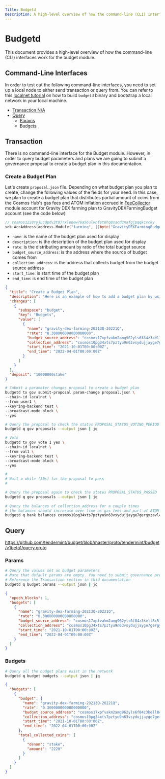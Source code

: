 ```yaml
---
Title: Budgetd
Description: A high-level overview of how the command-line (CLI) interfaces work for the budget module.
---
```


# Budgetd

This document provides a high-level overview of how the command-line (CLI) interfaces work for the budget module.

## Command-Line Interfaces

In order to test out the following command-line interfaces, you need to set up a local node to either send transaction or query from. You can refer to this [localnet tutorial](../../Tutorials/localnet) on how to build `budgetd` binary and bootstrap a local network in your local machine.

- [Transaction N/A](#Transaction)
- [Query](#Query)
    * [Params](#Params)
    * [Budgets](#Budgets)

## Transaction

There is no command-line interface for the Budget module. However, in order to query budget parameters and plans we are going to submit a governance proposal to create a budget plan in this documentation.

### Create a Budget Plan

Let's create `proposal.json` file. Depending on what budget plan you plan to create, change the following values of the fields for your need. In this case, we plan to create a budget plan that distributes partial amount of coins from the Cosmos Hub's gas fees and ATOM inflation accrued in [FeeCollector](https://github.com/cosmos/cosmos-sdk/blob/master/x/auth/types/keys.go#L15) module account for Gravity DEX farming plan to GravityDEXFarmingBudget account (see the code below)

```go
// cosmos1228ryjucdpdv3t87rxle0ew76a56ulvnfst0hq0sscd3nafgjpqqkcxcky
sdk.AccAddress(address.Module("farming", []byte("GravityDEXFarmingBudget")))
```

- `name`: is the name of the budget plan used for display
- `description`: is the description of the budget plan used for display
- `rate`: is the distributing amount by ratio of the total budget source
- `budget_source_address`: is the address where the source of budget comes from
- `collection_address`: is the address that collects budget from the budget source address 
- `start_time`: is start time of the budget plan 
- `end_time`: is end time of the budget plan

```json
{
  "title": "Create a Budget Plan",
  "description": "Here is an example of how to add a budget plan by using ParameterChangeProposal",
  "changes": [
    {
      "subspace": "budget",
      "key": "Budgets",
      "value": [
        {
          "name": "gravity-dex-farming-20213Q-20221Q",
          "rate": "0.300000000000000000",
          "budget_source_address": "cosmos17xpfvakm2amg962yls6f84z3kell8c5lserqta",
          "collection_address": "cosmos10pg34xts7pztyu9n63vsydujjayge7gergyzavl4dhpq36hgmkts880rwl",
          "start_time": "2021-10-01T00:00:00Z",
          "end_time": "2022-04-01T00:00:00Z"
        }
      ]
    }
  ],
  "deposit": "10000000stake"
}
```

```bash
# Submit a parameter changes proposal to create a budget plan
budgetd tx gov submit-proposal param-change proposal.json \
--chain-id localnet \
--from user1 \
--keyring-backend test \
--broadcast-mode block \
--yes

# Query the proposal to check the status PROPOSAL_STATUS_VOTING_PERIOD
budgetd q gov proposals --output json | jq

# Vote
budgetd tx gov vote 1 yes \
--chain-id localnet \
--from val1 \
--keyring-backend test \
--broadcast-mode block \
--yes

#
# Wait a while (30s) for the proposal to pass
#

# Query the proposal again to check the status PROPOSAL_STATUS_PASSED
budgetd q gov proposals --output json | jq
 
# Query the balances of collection_address for a couple times 
# the balances should increrase over time as gas fees and part of ATOM inflation flow in
budgetd q bank balances cosmos10pg34xts7pztyu9n63vsydujjayge7gergyzavl4dhpq36hgmkts880rwl --output json | jq
```

## Query

https://github.com/tendermint/budget/blob/master/proto/tendermint/budget/v1beta1/query.proto

### Params 

```bash
# Query the values set as budget parameters
# Note that default params are empty. You need to submit governance proposal to create budget plan
# Reference the Transaction section in thid documentation
budgetd q budget params --output json | jq
```

```json
{
  "epoch_blocks": 1,
  "budgets": [
    {
      "name": "gravity-dex-farming-20213Q-20221Q",
      "rate": "0.300000000000000000",
      "budget_source_address": "cosmos17xpfvakm2amg962yls6f84z3kell8c5lserqta",
      "collection_address": "cosmos10pg34xts7pztyu9n63vsydujjayge7gergyzavl4dhpq36hgmkts880rwl",
      "start_time": "2021-10-01T00:00:00Z",
      "end_time": "2022-04-01T00:00:00Z"
    }
  ]
}
```

### Budgets

```bash
# Query all the budget plans exist in the network
budgetd q budget budgets --output json | jq
```

```json
{
  "budgets": [
    {
      "budget": {
        "name": "gravity-dex-farming-20213Q-20221Q",
        "rate": "0.300000000000000000",
        "budget_source_address": "cosmos17xpfvakm2amg962yls6f84z3kell8c5lserqta",
        "collection_address": "cosmos10pg34xts7pztyu9n63vsydujjayge7gergyzavl4dhpq36hgmkts880rwl",
        "start_time": "2021-10-01T00:00:00Z",
        "end_time": "2022-04-01T00:00:00Z"
      },
      "total_collected_coins": [
        {
          "denom": "stake",
          "amount": "2220"
        }
      ]
    }
  ]
}
```
